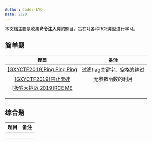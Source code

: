 ```yaml
---
Author: Coder-LYQ
Date: 2020
---
```


本文档主要是收集**命令注入**类的题目，旨在对各种RCE类型进行学习。

## 简单题

|                             题目                             |            备注            |
| :----------------------------------------------------------: | :------------------------: |
| [[GXYCTF2019]Ping Ping Ping](RCE/[GXYCTF2019]Ping%20Ping%20Ping.md) | 过滤flag关键字、空格的绕过 |
|     [[GXYCTF2019]禁止套娃](RCE/[GXYCTF2019]禁止套娃.md)      |      无参数函数的利用      |
| [[极客大挑战 2019]RCE ME](RCE/[极客大挑战%202019]RCE%20ME.md) |                            |
|                                                              |                            |
|                                                              |                            |
|                                                              |                            |



## 综合题

| 题目 | 备注 |
| :--: | :--: |
|      |      |
|      |      |
|      |      |